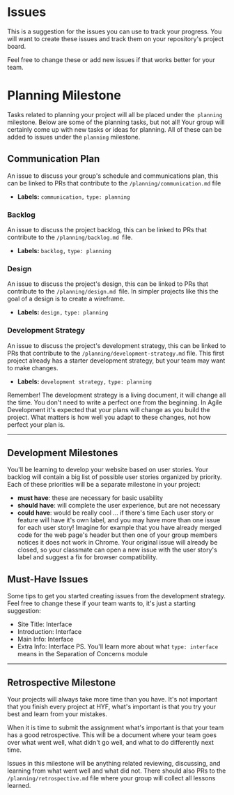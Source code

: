 # Issues

This is a suggestion for the issues you can use to track your progress. You will want to create these issues and track them on your repository's project board.

Feel free to change these or add new issues if that works better for your team.

# Planning Milestone

Tasks related to planning your project will all be placed under the` planning` milestone. Below are some of the planning tasks, but not all! Your group will certainly come up with new tasks or ideas for planning. All of these can be added to issues under the `planning` milestone.

## Communication Plan
An issue to discuss your group's schedule and communications plan, this can be linked to PRs that contribute to the `/planning/communication.md` file
 
 - **Labels:** `communication,` `type: planning`
  
  ### Backlog
  An issue to discuss the project backlog, this can be linked to PRs that contribute to the `/planning/backlog.md `file.

- **Labels:** `backlog,` `type: planning`

### Design
An issue to discuss the project's design, this can be linked to PRs that contribute to the `/planning/design.md `file. In simpler projects like this the goal of a design is to create a wireframe.

- **Labels:** `design,` `type: planning`
  

### Development Strategy
An issue to discuss the project's development strategy, this can be linked to PRs that contribute to the `/planning/development-strategy.md` file. This first project already has a starter development strategy, but your team may want to make changes.

- **Labels:** `development strategy,` `type: planning`
  
Remember! The development strategy is a living document, it will change all the time. You don't need to write a perfect one from the beginning. In Agile Development it's expected that your plans will change as you build the project. What matters is how well you adapt to these changes, not how perfect your plan is.

---

## Development Milestones
You'll be learning to develop your website based on user stories. Your backlog will contain a big list of possible user stories organized by priority. Each of these priorities will be a separate milestone in your project:

- **must have**: these are necessary for basic usability
- **should have**: will complete the user experience, but are not necessary
- **could have**: would be really cool ... if there's time
Each user story or feature will have it's own label, and you may have more than one issue for each user story! Imagine for example that you have already merged code for the web page's header but then one of your group members notices it does not work in Chrome. Your original issue will already be closed, so your classmate can open a new issue with the user story's label and suggest a fix for browser compatibility.

## Must-Have Issues
Some tips to get you started creating issues from the development strategy. Feel free to change these if your team wants to, it's just a starting suggestion:

- Site Title: Interface
- Introduction: Interface
- Main Info: Interface
- Extra Info: Interface
PS. You'll learn more about what `type: interface` means in the Separation of Concerns module


---
## Retrospective Milestone
Your projects will always take more time than you have. It's not important that you finish every project at HYF, what's important is that you try your best and learn from your mistakes.

When it is time to submit the assignment what's important is that your team has a good retrospective. This will be a document where your team goes over what went well, what didn't go well, and what to do differently next time.

Issues in this milestone will be anything related reviewing, discussing, and learning from what went well and what did not. There should also PRs to the `/planning/retrospective.md` file where your group will collect all lessons learned.